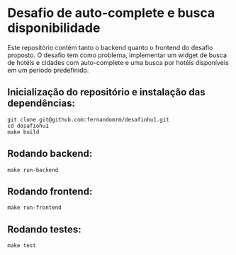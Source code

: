  Desafio de auto-complete e busca disponibilidade
=================================================

Este repositório contém tanto o backend quanto o frontend do desafio proposto. O desafio tem como problema, implementar um widget de busca de hotéis e cidades com auto-complete e uma busca por hotéis disponíveis em um período predefinido.

Inicialização do repositório e instalação das dependências:
-----------------------------------------------------------

    git clone git@github.com:fernandomrm/desafiohu1.git
    cd desafiohu1
    make build

Rodando backend:
----------------

    make run-backend

Rodando frontend:
-----------------

    make run-frontend

Rodando testes:
---------------

    make test
